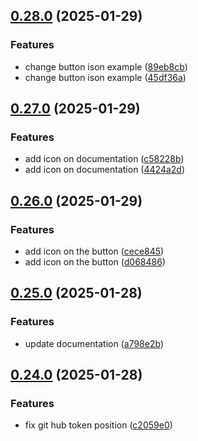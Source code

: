 ## [0.28.0](https://github.com/barbaraschiavinato/accelerator-component-library/compare/v0.27.0...v0.28.0) (2025-01-29)


### Features

* change button ison example ([89eb8cb](https://github.com/barbaraschiavinato/accelerator-component-library/commit/89eb8cb12a6ba2cc5308db4504da9256e8ec44df))
* change button ison example ([45df36a](https://github.com/barbaraschiavinato/accelerator-component-library/commit/45df36ad3958aa44db01440ef87d9e8f0f839d8a))

## [0.27.0](https://github.com/barbaraschiavinato/accelerator-component-library/compare/v0.26.0...v0.27.0) (2025-01-29)


### Features

* add icon on documentation ([c58228b](https://github.com/barbaraschiavinato/accelerator-component-library/commit/c58228b3b0710767a52eba5814f093d80af71ad2))
* add icon on documentation ([4424a2d](https://github.com/barbaraschiavinato/accelerator-component-library/commit/4424a2d79d525e3726736ece9f4a189d7e7d3375))

## [0.26.0](https://github.com/barbaraschiavinato/accelerator-component-library/compare/v0.25.0...v0.26.0) (2025-01-29)


### Features

* add icon on the button ([cece845](https://github.com/barbaraschiavinato/accelerator-component-library/commit/cece84513d2aa82f110eb93a8d997ea4929e782d))
* add icon on the button ([d068486](https://github.com/barbaraschiavinato/accelerator-component-library/commit/d0684869b90474477c6e73f88e900906877d8ac1))

## [0.25.0](https://github.com/barbaraschiavinato/accelerator-component-library/compare/v0.24.0...v0.25.0) (2025-01-28)


### Features

* update documentation ([a798e2b](https://github.com/barbaraschiavinato/accelerator-component-library/commit/a798e2b98d42ea2c783f65abb7c940a0cac00eb3))

## [0.24.0](https://github.com/barbaraschiavinato/accelerator-component-library/compare/v0.23.0...v0.24.0) (2025-01-28)


### Features

* fix git hub token position ([c2059e0](https://github.com/barbaraschiavinato/accelerator-component-library/commit/c2059e03e90c58ad1b89fe383b8f1d614697a228))

